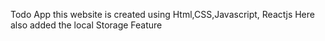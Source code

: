 Todo App 
this website is created using Html,CSS,Javascript, Reactjs
Here also  added the local Storage Feature
